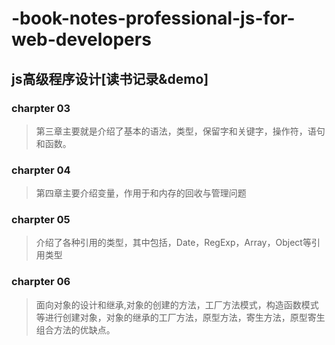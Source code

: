 # -book-notes-professional-js-for-web-developers
## js高级程序设计[读书记录&demo]

### charpter 03
> 第三章主要就是介绍了基本的语法，类型，保留字和关键字，操作符，语句和函数。
### charpter 04
> 第四章主要介绍变量，作用于和内存的回收与管理问题

### charpter 05
> 介绍了各种引用的类型，其中包括，Date，RegExp，Array，Object等引用类型
### charpter 06 
> 面向对象的设计和继承,对象的创建的方法，工厂方法模式，构造函数模式等进行创建对象，对象的继承的工厂方法，原型方法，寄生方法，原型寄生组合方法的优缺点。
